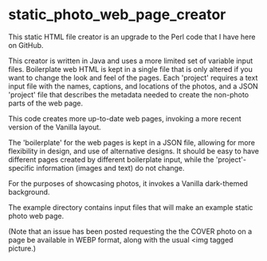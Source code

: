 # static_photo_web_page_creator
This static HTML file creator is an upgrade to the Perl code that I have here on GitHub. 

This creator is written in Java and uses a more limited set of variable input files. Boilerplate web HTML is kept in a single file that is only altered if you want to change the look and feel of the pages. Each 'project' requires a text input file with the names, captions, and locations of the photos, and a JSON 'project' file that describes the metadata needed to create the non-photo parts of the web page.

This code creates more up-to-date web pages, invoking a more recent version of the Vanilla layout. 

The 'boilerplate' for the web pages is kept in a JSON file, allowing for more flexibility in design, and use of alternative designs. It should be easy to have different pages created by different boilerplate input, while the 'project'-specific information (images and text) do not change.

For the purposes of showcasing photos, it invokes a Vanilla dark-themed background.

The example directory contains input files that will make an example static photo web page.

(Note that an issue has been posted requesting the the COVER photo on a page be available in WEBP format, along with
the usual <img tagged picture.)

